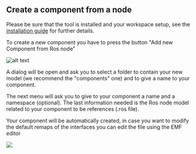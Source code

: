 ## Create a component from a node

Please be sure that the tool is installed and your workspace setup, see the [installation guide](../README.md) for further details.

To create a new component you have to press the button "Add new Component from Ros node"

![alt text](images/add_new_component.png)

A dialog will be open and ask you to select a folder to contain your new model (we recommend the "components" one) and to give a name to your component.

The next menu will ask you to give to your component a name and a namespace (optional). The last information needed is the Ros node model related to your component to be references (.ros file).

Your component will be automatically created, in case you want to modify the default remaps of the interfaces you can edit the file using the EMF editor

![](images/modify_component.png)

